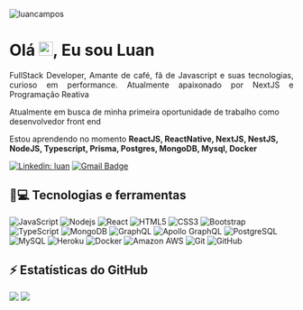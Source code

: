 <p align="left"><img src="https://komarev.com/ghpvc/?username=luancamposdev" alt="luancampos" /></p>


<h1 align = "justify"> Olá <img src="https://media.giphy.com/media/hvRJCLFzcasrR4ia7z/giphy.gif" width="25px">, Eu sou Luan</h1>
<p align = "justify">FullStack Developer, Amante de café, fã de Javascript e suas tecnologias, curioso em performance. Atualmente apaixonado por NextJS e Programação Reativa</p>

Atualmente em busca de minha primeira oportunidade de trabalho como desenvolvedor front end

Estou aprendendo no momento **ReactJS, ReactNative, NextJS, NestJS, NodeJS, Typescript, Prisma, Postgres, MongoDB, Mysql, Docker**


[![Linkedin: luan](https://img.shields.io/badge/-Linkedin-blue?style=flat-square&logo=Linkedin&logoColor=white&link=https://www.linkedin.com/in/luan-campos-developer/)](https://www.linkedin.com/in/luan-campos-developer/)
[![Gmail Badge](https://img.shields.io/badge/-luancamposdeveloper@gmail.com-c14438?style=flat-square&logo=Gmail&logoColor=white&link=mailto:luancamposdeveloper@gmail.com)](mailto:luancamposdeveloper@gmail.com)

## 🚀💻 Tecnologias e ferramentas

![JavaScript](https://img.shields.io/badge/-JavaScript-black?style=flat-square&logo=javascript)
![Nodejs](https://img.shields.io/badge/-Nodejs-black?style=flat-square&logo=Node.js)
![React](https://img.shields.io/badge/-React-black?style=flat-square&logo=react)
![HTML5](https://img.shields.io/badge/-HTML5-E34F26?style=flat-square&logo=html5&logoColor=white)
![CSS3](https://img.shields.io/badge/-CSS3-1572B6?style=flat-square&logo=css3)
![Bootstrap](https://img.shields.io/badge/-Bootstrap-563D7C?style=flat-square&logo=bootstrap)
![TypeScript](https://img.shields.io/badge/-TypeScript-007ACC?style=flat-square&logo=typescript)
![MongoDB](https://img.shields.io/badge/-MongoDB-black?style=flat-square&logo=mongodb)
![GraphQL](https://img.shields.io/badge/-GraphQL-E10098?style=flat-square&logo=graphql)
![Apollo GraphQL](https://img.shields.io/badge/-Apollo%20GraphQL-311C87?style=flat-square&logo=apollo-graphql)
![PostgreSQL](https://img.shields.io/badge/-PostgreSQL-336791?style=flat-square&logo=postgresql)
![MySQL](https://img.shields.io/badge/-MySQL-black?style=flat-square&logo=mysql)
![Heroku](https://img.shields.io/badge/-Heroku-430098?style=flat-square&logo=heroku)
![Docker](https://img.shields.io/badge/-Docker-black?style=flat-square&logo=docker)
![Amazon AWS](https://img.shields.io/badge/Amazon%20AWS-232F3E?style=flat-square&logo=amazon-aws)
![Git](https://img.shields.io/badge/-Git-black?style=flat-square&logo=git)
![GitHub](https://img.shields.io/badge/-GitHub-181717?style=flat-square&logo=github)

## ⚡ Estatísticas do GitHub

![](https://github-readme-streak-stats.herokuapp.com/?user=luancamposdev&theme=dark&hide_border=false)
![](https://github-readme-stats.vercel.app/api/top-langs/?username=luancamposdeveloper&theme=dark&hide_border=false&include_all_commits=true&count_private=true&layout=compact)
